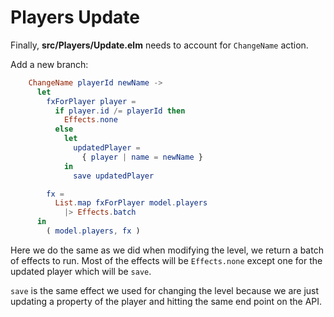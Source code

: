 # Players Update

Finally, __src/Players/Update.elm__ needs to account for `ChangeName` action.

Add a new branch:

```elm
    ChangeName playerId newName ->
      let
        fxForPlayer player =
          if player.id /= playerId then
            Effects.none
          else
            let
              updatedPlayer =
                { player | name = newName }
            in
              save updatedPlayer

        fx =
          List.map fxForPlayer model.players
            |> Effects.batch
      in
        ( model.players, fx )
```

Here we do the same as we did when modifying the level, we return a batch of effects to run. Most of the effects will be `Effects.none` except one for the updated player which will be `save`.

`save` is the same effect we used for changing the level because we are just updating a property of the player and hitting the same end point on the API.

